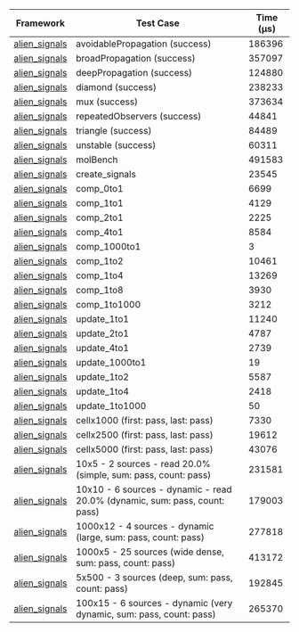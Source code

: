 | Framework | Test Case | Time (μs) |
| --- | --- | --- |
| [alien_signals](https://github.com/medz/alien-signals-dart) | avoidablePropagation (success) | 186396 |
| [alien_signals](https://github.com/medz/alien-signals-dart) | broadPropagation (success) | 357097 |
| [alien_signals](https://github.com/medz/alien-signals-dart) | deepPropagation (success) | 124880 |
| [alien_signals](https://github.com/medz/alien-signals-dart) | diamond (success) | 238233 |
| [alien_signals](https://github.com/medz/alien-signals-dart) | mux (success) | 373634 |
| [alien_signals](https://github.com/medz/alien-signals-dart) | repeatedObservers (success) | 44841 |
| [alien_signals](https://github.com/medz/alien-signals-dart) | triangle (success) | 84489 |
| [alien_signals](https://github.com/medz/alien-signals-dart) | unstable (success) | 60311 |
| [alien_signals](https://github.com/medz/alien-signals-dart) | molBench | 491583 |
| [alien_signals](https://github.com/medz/alien-signals-dart) | create_signals | 23545 |
| [alien_signals](https://github.com/medz/alien-signals-dart) | comp_0to1 | 6699 |
| [alien_signals](https://github.com/medz/alien-signals-dart) | comp_1to1 | 4129 |
| [alien_signals](https://github.com/medz/alien-signals-dart) | comp_2to1 | 2225 |
| [alien_signals](https://github.com/medz/alien-signals-dart) | comp_4to1 | 8584 |
| [alien_signals](https://github.com/medz/alien-signals-dart) | comp_1000to1 | 3 |
| [alien_signals](https://github.com/medz/alien-signals-dart) | comp_1to2 | 10461 |
| [alien_signals](https://github.com/medz/alien-signals-dart) | comp_1to4 | 13269 |
| [alien_signals](https://github.com/medz/alien-signals-dart) | comp_1to8 | 3930 |
| [alien_signals](https://github.com/medz/alien-signals-dart) | comp_1to1000 | 3212 |
| [alien_signals](https://github.com/medz/alien-signals-dart) | update_1to1 | 11240 |
| [alien_signals](https://github.com/medz/alien-signals-dart) | update_2to1 | 4787 |
| [alien_signals](https://github.com/medz/alien-signals-dart) | update_4to1 | 2739 |
| [alien_signals](https://github.com/medz/alien-signals-dart) | update_1000to1 | 19 |
| [alien_signals](https://github.com/medz/alien-signals-dart) | update_1to2 | 5587 |
| [alien_signals](https://github.com/medz/alien-signals-dart) | update_1to4 | 2418 |
| [alien_signals](https://github.com/medz/alien-signals-dart) | update_1to1000 | 50 |
| [alien_signals](https://github.com/medz/alien-signals-dart) | cellx1000 (first: pass, last: pass) | 7330 |
| [alien_signals](https://github.com/medz/alien-signals-dart) | cellx2500 (first: pass, last: pass) | 19612 |
| [alien_signals](https://github.com/medz/alien-signals-dart) | cellx5000 (first: pass, last: pass) | 43076 |
| [alien_signals](https://github.com/medz/alien-signals-dart) | 10x5 - 2 sources - read 20.0% (simple, sum: pass, count: pass) | 231581 |
| [alien_signals](https://github.com/medz/alien-signals-dart) | 10x10 - 6 sources - dynamic - read 20.0% (dynamic, sum: pass, count: pass) | 179003 |
| [alien_signals](https://github.com/medz/alien-signals-dart) | 1000x12 - 4 sources - dynamic (large, sum: pass, count: pass) | 277818 |
| [alien_signals](https://github.com/medz/alien-signals-dart) | 1000x5 - 25 sources (wide dense, sum: pass, count: pass) | 413172 |
| [alien_signals](https://github.com/medz/alien-signals-dart) | 5x500 - 3 sources (deep, sum: pass, count: pass) | 192845 |
| [alien_signals](https://github.com/medz/alien-signals-dart) | 100x15 - 6 sources - dynamic (very dynamic, sum: pass, count: pass) | 265370 |
